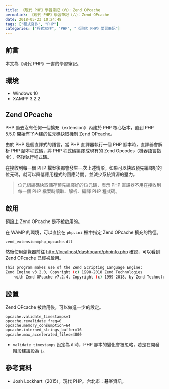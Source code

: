 ```yaml
---
title: 《現代 PHP》學習筆記（六）：Zend OPcache
permalink: 《現代-PHP》學習筆記（六）：Zend-OPcache
date: 2018-05-23 10:24:48
tags: ["程式寫作", "PHP"]
categories: ["程式寫作", "PHP", "《現代 PHP》學習筆記"]
---
```


## 前言

本文為《現代 PHP》一書的學習筆記。

## 環境

- Windows 10
- XAMPP 3.2.2

## Zend OPcache

PHP 過去沒有任何一個擴充（extension）內建於 PHP 核心版本，直到 PHP 5.5.0 開始有了內建的位元碼快取機制 Zend OPcache。

由於 PHP 是個直譯式的語言，當 PHP 直譯器執行一個 PHP 腳本時，直譯器會解析 PHP 腳本程式碼，將 PHP 程式碼編譯成現有的 Zend Opcodes（機器語言指令），然後執行程式碼。

在接收到每一個 PHP 檔案後都會發生一次上述情形，如果可以快取預先編譯好的位元碼，就可以降低應用程式的回應時間，並減少系統資源的壓力。

> 位元組編碼快取儲存預先編譯好的位元碼，表示 PHP 直譯器不用在接收到每一個 PHP 檔案時讀取、解析、編譯 PHP 程式碼。

## 啟用

預設上 Zend OPcache 是不被啟用的。

在 WAMP 的環境，可以直接在 `php.ini` 檔中指定 Zend OPcache 擴充的路徑。

```ENV
zend_extension=php_opcache.dll
```

然後使用瀏覽器前往 <http://localhost/dashboard/phpinfo.php> 確認，可以看到 Zend OPcache 已經被啟用。

```BASH
This program makes use of the Zend Scripting Language Engine:
Zend Engine v3.2.0, Copyright (c) 1998-2018 Zend Technologies
    with Zend OPcache v7.2.4, Copyright (c) 1999-2018, by Zend Technologies
```

## 設置

Zend OPcache 被啟用後，可以做進一步的設定。

```ENV
opcache.validate_timestamps=1
opcache.revalidate_freq=0
opcache.memory_consumption=64
opcache.interned_strings_buffer=16
opcache.max_accelerated_files=4000
```

- `validate_timestamps` 設定為 `0` 時，PHP 腳本的變化會被忽略，若是在開發階段建議設為 `1`。

## 參考資料

- Josh Lockhart（2015）。現代 PHP。台北市：碁峯資訊。
